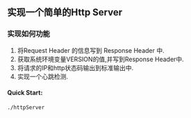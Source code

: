 ## 实现一个简单的Http Server

### 实现如何功能

1. 将Request Header 的信息写到 Response Header 中.
2. 获取系统环境变量VERSION的值,并写到Response Header中.
3. 将请求的IP和http状态码输出到标准输出中.
4. 实现一个心跳检测.



#### Quick Start:

~~~bash
./httpServer
~~~

